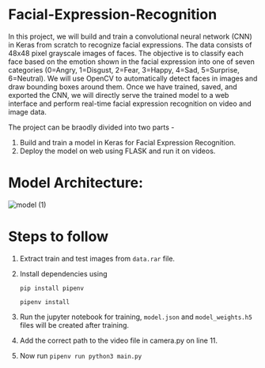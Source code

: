# Facial-Expression-Recognition

In this project, we will build and train a convolutional neural network (CNN) in Keras from scratch to recognize facial expressions. The data consists of 48x48 pixel grayscale images of faces. The objective is to classify each face based on the emotion shown in the facial expression into one of seven categories (0=Angry, 1=Disgust, 2=Fear, 3=Happy, 4=Sad, 5=Surprise, 6=Neutral). We will use OpenCV to automatically detect faces in images and draw bounding boxes around them. Once we have trained, saved, and exported the CNN, we will directly serve the trained model to a web interface and perform real-time facial expression recognition on video and image data.

The project can be braodly divided into two parts -
1) Build and train a model in Keras for Facial Expression Recognition.
2) Deploy the model on web using FLASK and run it on videos.

# Model Architecture:

![model (1)](https://user-images.githubusercontent.com/58647922/151978032-bdb82031-350f-4fc5-8fe5-be26e04f1dfd.png)

# Steps to follow

1) Extract train and test images from ```data.rar``` file.
2) Install dependencies using

   ```pip install pipenv```

   ```pipenv install```

3) Run the jupyter notebook for training, ```model.json``` and ```model_weights.h5``` files will be created after training.
4) Add the correct path to the video file in camera.py on line 11.
5) Now run  ```pipenv run python3 main.py```
